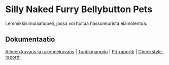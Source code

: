 # Silly Naked Furry Bellybutton Pets

Lemmikkisimulaatiopeli, jossa voi hoitaa hassunkurista eläinolentoa. 

## Dokumentaatio
[Aiheen kuvaus ja rakennekuvaus](dokumentaatio/aiheenKuvausJaRakenne.md) | 
[Tuntikirjanpito](dokumentaatio/tuntikirjanpito.md) | 
[Pit-raportti](https://htmlpreview.github.io/?https://github.com/Enzine/SillyNakedFurryBellybuttonPets/blob/master/dokumentaatio/pit/201605061925/index.html) | 
[Checkstyle-raportti](https://htmlpreview.github.io/?https://github.com/Enzine/SillyNakedFurryBellybuttonPets/blob/master/dokumentaatio/site/checkstyle.html)

